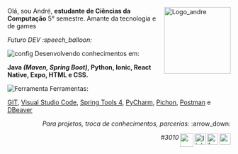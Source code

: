 <img 
    src="https://carvalhoandre.s3-sa-east-1.amazonaws.com/adaptive-icon.png"
    min-width="150" 
    max-width="150" 
    width="150" 
    align="right" 
    alt="Logo_andre">

<p align="left">Olá, sou André, <strong>estudante de Ciências da Computação</strong> 5° semestre. Amante da tecnologia e de games</p>

<p align="left"><em>Futuro DEV :speech_balloon:</em></p>

<p align="left"><img src="https://carvalhoandre.s3-sa-east-1.amazonaws.com/github/brainstorm_skill_240px.png" alt="config"> Desenvolvendo conhecimentos em:</p>
<p><strong>Java <em>(Maven, Spring Boot)</em>, Python, Ionic, React Native, Expo, HTML e CSS.</strong></p>

<p align="left"><img src="https://carvalhoandre.s3-sa-east-1.amazonaws.com/github/computer_support_240px.png" alt="Ferramenta"> Ferramentas:</p>

[GIT](https://git-scm.com/), [Visual Studio Code](https://code.visualstudio.com/), [Spring Tools 4](https://spring.io/tools), [PyCharm](https://www.jetbrains.com/pt-br/pycharm/), [Pichon](https://www.microsoft.com/pt-br/p/pichon-free-icons/9nk8t1kshffr?activetab=pivot:overviewtab), [Postman](https://www.postman.com/) e [DBeaver](https://dbeaver.io/)

<p align="right"><em>Para projetos, troca de conhecimentos, parcerias: </em>:arrow_down:</p>

<a href="mailto:andre_carvalho0@live.com?Subject=Olá André" target="_blank" rel="external"><img src="https://carvalhoandre.s3-sa-east-1.amazonaws.com/github/email_open_24px.png" min-width="25px" max-width="25px" width="25px" align="right" alt="e-mail"></a>

<a href="https://www.facebook.com/AndreCarvalho0" target="_blank" rel="external"><img src="https://carvalhoandre.s3-sa-east-1.amazonaws.com/github/facebook_26px.png" min-width="25px" max-width="25px" width="25px" align="right" alt="facebook"></a>
    
<a href="https://www.linkedin.com/in/andr%C3%A9-leite-carvalho-b77721146/" target="_blank" rel="external"><img src="https://carvalhoandre.s3-sa-east-1.amazonaws.com/github/linkedin_32px.png" min-width="25px" max-width="25px" width="25px" align="right" alt="linkedin"></a>

<img src="https://carvalhoandre.s3-sa-east-1.amazonaws.com/github/discord.png" min-width="30px" max-width="30px" width="30px" align="right">
<p  align="right"><em>#3010</em></p>
